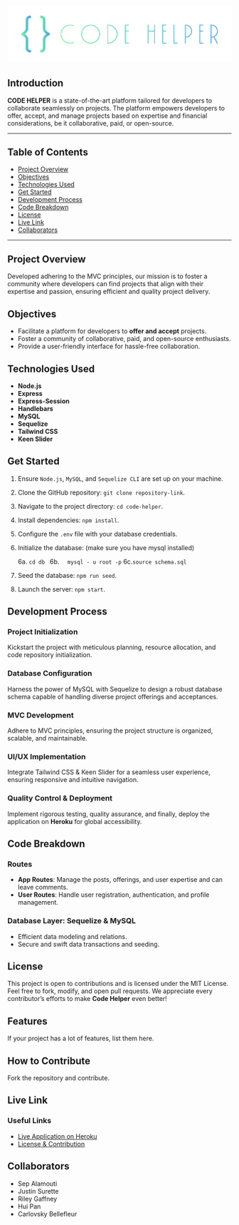 # <img src="./public/images/logo.png">
## Introduction
**CODE HELPER** is a state-of-the-art platform tailored for developers to collaborate seamlessly on projects. The platform empowers developers to offer, accept, and manage projects based on expertise and financial considerations, be it collaborative, paid, or open-source.

---

## Table of Contents
- [Project Overview](#project-overview)
- [Objectives](#objectives)
- [Technologies Used](#technologies-used)
- [Get Started](#get-started)
- [Development Process](#development-process)
- [Code Breakdown](#code-breakdown)
- [License](#license)
- [Live Link](#live-link)
- [Collaborators](#collaborators)

---

## Project Overview
Developed adhering to the MVC principles, our mission is to foster a community where developers can find projects that align with their expertise and passion, ensuring efficient and quality project delivery.
## Objectives
- Facilitate a platform for developers to **offer and accept** projects.
- Foster a community of collaborative, paid, and open-source enthusiasts.
- Provide a user-friendly interface for hassle-free collaboration.
## Technologies Used
- **Node.js**
- **Express**
- **Express-Session**
- **Handlebars**
- **MySQL**
- **Sequelize**
- **Tailwind CSS**
- **Keen Slider**

## Get Started

1. Ensure `Node.js`, `MySQL`, and `Sequelize CLI` are set up on your machine.
2. Clone the GitHub repository: `git clone repository-link`.
3. Navigate to the project directory: `cd code-helper`.
4. Install dependencies: `npm install`.
5. Configure the `.env` file with your database credentials.
6. Initialize the database: (make sure you have mysql installed)

   6a.  `cd db ` 6b.  `  mysql - u root -p`  6c.`source schema.sql`

7. Seed the database: `npm run seed`.
8. Launch the server: `npm start`.

## Development Process

### Project Initialization
Kickstart the project with meticulous planning, resource allocation, and code repository initialization.
### Database Configuration
Harness the power of MySQL with Sequelize to design a robust database schema capable of handling diverse project offerings and acceptances.
### MVC Development
Adhere to MVC principles, ensuring the project structure is organized, scalable, and maintainable.
### UI/UX Implementation
Integrate Tailwind CSS & Keen Slider for a seamless user experience, ensuring responsive and intuitive navigation.
### Quality Control & Deployment
Implement rigorous testing, quality assurance, and finally, deploy the application on **Heroku** for global accessibility.
## Code Breakdown
### Routes
- **App Routes**: Manage the posts, offerings, and user expertise and can leave comments.
- **User Routes**: Handle user registration, authentication, and profile management.
### Database Layer: Sequelize & MySQL
- Efficient data modeling and relations.
- Secure and swift data transactions and seeding.
## License
This project is open to contributions and is licensed under the MIT License. Feel free to fork, modify, and open pull requests. We appreciate every contributor’s efforts to make **Code Helper** even better!
## Features
If your project has a lot of features, list them here.
## How to Contribute
Fork the repository and contribute.
## Live Link
### Useful Links
- [Live Application on Heroku](https://morning-lake-13776-b0a983f7a31f.herokuapp.com/)
- [License & Contribution](#license)
## Collaborators
- Sep Alamouti
- Justin Surette
- Riley Gaffney
- Hui Pan
- Carlovsky Bellefleur